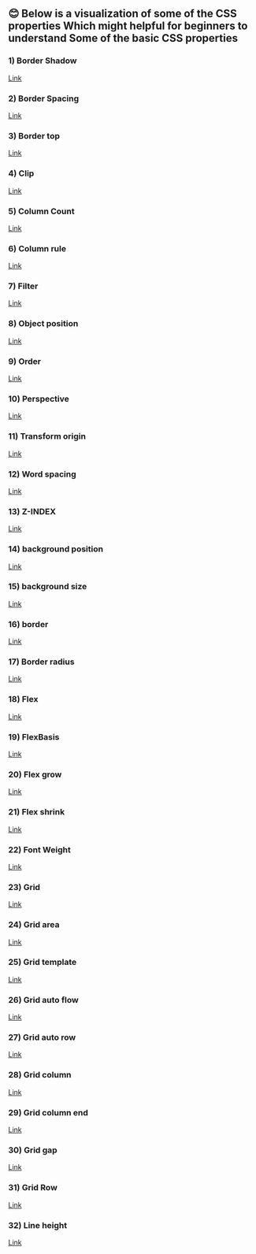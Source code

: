 ## 😊 Below is a visualization of some of the CSS properties Which might helpful for beginners to understand Some of the basic CSS properties

### 1) Border Shadow
[Link]( https://amit889.github.io/Animation_in_CSS.github.io/Border_shadow.html)
</br>
### 2) Border Spacing
[Link]( https://amit889.github.io/Animation_in_CSS.github.io/Border_spacing.html)
</br>
### 3) Border top
[Link]( https://amit889.github.io/Animation_in_CSS.github.io/Border_top.html)
</br>
### 4) Clip
[Link]( https://amit889.github.io/Animation_in_CSS.github.io/Clip.html)
</br>
### 5) Column Count
[Link]( https://amit889.github.io/Animation_in_CSS.github.io/Column_Count.html)
</br>
### 6) Column rule
[Link]( https://amit889.github.io/Animation_in_CSS.github.io/Column_rule.html)
</br>
### 7) Filter
[Link]( https://amit889.github.io/Animation_in_CSS.github.io/Filter.html)
</br>
### 8) Object position
[Link]( https://amit889.github.io/Animation_in_CSS.github.io/Object_position.html)
</br>
### 9) Order
[Link]( https://amit889.github.io/Animation_in_CSS.github.io/Order.html)
</br>
### 10) Perspective
[Link]( https://amit889.github.io/Animation_in_CSS.github.io/Perspective.html)
</br>
### 11) Transform origin
[Link]( https://amit889.github.io/Animation_in_CSS.github.io/Transform_origin.html)
</br>
### 12) Word spacing
[Link]( https://amit889.github.io/Animation_in_CSS.github.io/Word_spacing.html)
</br>
### 13) Z-INDEX
[Link]( https://amit889.github.io/Animation_in_CSS.github.io/Z-INDEX.html)
</br>
### 14) background position
[Link]( https://amit889.github.io/Animation_in_CSS.github.io/background_position.html)
</br>
### 15) background size
[Link]( https://amit889.github.io/Animation_in_CSS.github.io/background_size.html)
</br>
### 16) border
[Link]( https://amit889.github.io/Animation_in_CSS.github.io/border.html)
</br>
### 17) Border radius
[Link]( https://amit889.github.io/Animation_in_CSS.github.io/border_radius.html)
</br>
### 18) Flex
[Link]( https://amit889.github.io/Animation_in_CSS.github.io/flex.html)
</br>
### 19) FlexBasis
[Link]( https://amit889.github.io/Animation_in_CSS.github.io/flexBasis.html)
</br>
### 20) Flex grow
[Link]( https://amit889.github.io/Animation_in_CSS.github.io/flex_grow.html)
</br>
### 21) Flex shrink
[Link]( https://amit889.github.io/Animation_in_CSS.github.io/flex_shrink.html)
</br>
### 22) Font Weight
[Link]( https://amit889.github.io/Animation_in_CSS.github.io/font_Weight.html)
</br>
### 23) Grid
[Link]( https://amit889.github.io/Animation_in_CSS.github.io/grid.html)
</br>
### 24) Grid area
[Link]( https://amit889.github.io/Animation_in_CSS.github.io/grid_area.html)
</br>
### 25) Grid template
[Link]( https://amit889.github.io/Animation_in_CSS.github.io/grid_template.html)
</br>
### 26) Grid auto flow
[Link]( https://amit889.github.io/Animation_in_CSS.github.io/grid_auto_flow.html)
</br>
### 27) Grid auto row
[Link]( https://amit889.github.io/Animation_in_CSS.github.io/grid_auto_row.html)
</br>
### 28) Grid column
[Link]( https://amit889.github.io/Animation_in_CSS.github.io/grid_column.html)
</br>
### 29) Grid column end
[Link]( https://amit889.github.io/Animation_in_CSS.github.io/grid_column_end.html)
</br>
### 30) Grid gap
[Link]( https://amit889.github.io/Animation_in_CSS.github.io/grid_gap.html)
</br>
### 31) Grid Row
[Link]( https://amit889.github.io/Animation_in_CSS.github.io/grid_row.html)
</br>
### 32) Line height
[Link]( https://amit889.github.io/Animation_in_CSS.github.io/line_height.html)
</br>

